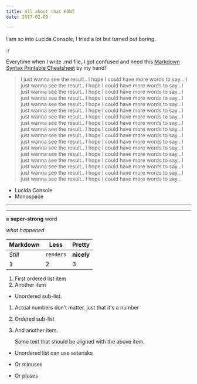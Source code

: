```yaml
---
title: All about that FONT
date: 2017-02-09

---
```


I am so into Lucida Console, I tried a lot but turned out boring.   

:/

Everytime when I write .md file, I got confused and need this [Markdown Syntax Printable Cheatsheet](http://packetlife.net/media/library/16/Markdown.pdf/) by my hand!

>I just wanna see the result.. I hope I could have more words to say... I just wanna see the result.. I hope I could have more words to say...I just wanna see the result.. I hope I could have more words to say...I just wanna see the result.. I hope I could have more words to say...I just wanna see the result.. I hope I could have more words to say...I just wanna see the result.. I hope I could have more words to say...I just wanna see the result.. I hope I could have more words to say...I just wanna see the result.. I hope I could have more words to say...I just wanna see the result.. I hope I could have more words to say...I just wanna see the result.. I hope I could have more words to say...I just wanna see the result.. I hope I could have more words to say...I just wanna see the result.. I hope I could have more words to say...I just wanna see the result.. I hope I could have more words to say...I just wanna see the result.. I hope I could have more words to say...I just wanna see the result.. I hope I could have more words to say...I just wanna see the result.. I hope I could have more words to say...I just wanna see the result.. I hope I could have more words to say...

* Lucida Console
* Monospace


* * * 
***
a **super-strong** word

*what happened*

Markdown | Less | Pretty
--- | --- | ---
*Still* | `renders` | **nicely**
1 | 2 | 3


1. First ordered list item
2. Another item
  * Unordered sub-list. 
1. Actual numbers don't matter, just that it's a number
  1. Ordered sub-list
4. And another item.  

   Some text that should be aligned with the above item.

* Unordered list can use asterisks
- Or minuses
+ Or pluses
